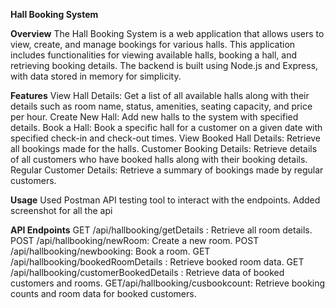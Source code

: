 **Hall Booking System**

**Overview**
The Hall Booking System is a web application that allows users to view, create, and manage bookings for various halls. This application includes functionalities for viewing available halls, booking a hall, and retrieving booking details. The backend is built using Node.js and Express, with data stored in memory for simplicity.

**Features**
View Hall Details: Get a list of all available halls along with their details such as room name, status, amenities, seating capacity, and price per hour.
Create New Hall: Add new halls to the system with specified details.
Book a Hall: Book a specific hall for a customer on a given date with specified check-in and check-out times.
View Booked Hall Details: Retrieve all bookings made for the halls.
Customer Booking Details: Retrieve details of all customers who have booked halls along with their booking details.
Regular Customer Details: Retrieve a summary of bookings made by regular customers.

**Usage**
Used Postman API testing tool to interact with the endpoints.
Added screenshot for all the api

**API Endpoints**
GET /api/hallbooking/getDetails : Retrieve all room details.
POST /api/hallbooking/newRoom: Create a new room.
POST /api/hallbooking/newbooking: Book a room.
GET /api/hallbooking/bookedRoomDetails : Retrieve booked room data.
GET  /api/hallbooking/customerBookedDetails : Retrieve data of booked customers and rooms.
GET/api/hallbooking/cusbookcount: Retrieve booking counts and room data for booked customers.
